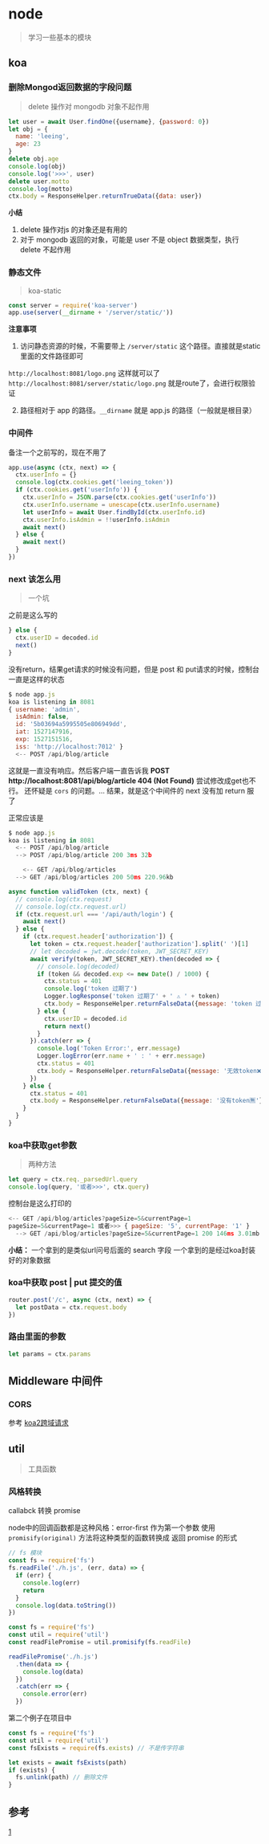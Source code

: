 # node

> 学习一些基本的模块

## koa

### 删除Mongod返回数据的字段问题

> delete 操作对 mongodb 对象不起作用

```js
let user = await User.findOne({username}, {password: 0})
let obj = {
  name: 'leeing',
  age: 23
}
delete obj.age
console.log(obj)
console.log('>>>', user)
delete user.motto
console.log(motto)
ctx.body = ResponseHelper.returnTrueData({data: user})
```

**小结**
1. delete 操作对js 的对象还是有用的
2. 对于 mongodb 返回的对象，可能是 user 不是 object 数据类型，执行 delete 不起作用

### 静态文件

> koa-static

```js
const server = require('koa-server')
app.use(server(__dirname + '/server/static/'))
```

**注意事项**

1. 访问静态资源的时候，不需要带上 `/server/static` 这个路径。直接就是static里面的文件路径即可

`http://localhost:8081/logo.png`  这样就可以了
`http://localhost:8081/server/static/logo.png` 就是route了，会进行权限验证

2. 路径相对于 app 的路径。`__dirname` 就是 app.js 的路径（一般就是根目录）

### 中间件

备注一个之前写的，现在不用了

```js
app.use(async (ctx, next) => {
  ctx.userInfo = {}
  console.log(ctx.cookies.get('leeing_token'))
  if (ctx.cookies.get('userInfo')) {
    ctx.userInfo = JSON.parse(ctx.cookies.get('userInfo'))
    ctx.userInfo.username = unescape(ctx.userInfo.username)
    let userInfo = await User.findById(ctx.userInfo.id)
    ctx.userInfo.isAdmin = !!userInfo.isAdmin
    await next()
  } else {
    await next()
  }
})
```

### next 该怎么用

> 一个坑

之前是这么写的

```js
} else {
  ctx.userID = decoded.id
  next()
}
```

没有return，结果get请求的时候没有问题，但是 post 和 put请求的时候，控制台一直是这样的状态

```js state
$ node app.js
koa is listening in 8081
{ username: 'admin',
  isAdmin: false,
  id: '5b03694a5995505e806949dd',
  iat: 1527147916,
  exp: 1527151516,
  iss: 'http://localhost:7012' }
  <-- POST /api/blog/article
```

这就是一直没有响应。然后客户端一直告诉我
**POST http://localhost:8081/api/blog/article 404 (Not Found)**
尝试修改成get也不行。
还怀疑是 `cors` 的问题。...
结果，就是这个中间件的 next 没有加 return
服了

正常应该是

```js normal
$ node app.js
koa is listening in 8081
  <-- POST /api/blog/article
  --> POST /api/blog/article 200 3ms 32b

    <-- GET /api/blog/articles
  --> GET /api/blog/articles 200 50ms 220.96kb
```

```js
async function validToken (ctx, next) {
  // console.log(ctx.request)
  // console.log(ctx.request.url)
  if (ctx.request.url === '/api/auth/login') {
    await next()
  } else {
    if (ctx.request.header['authorization']) {
      let token = ctx.request.header['authorization'].split(' ')[1]
      // let decoded = jwt.decode(token, JWT_SECRET_KEY)
      await verify(token, JWT_SECRET_KEY).then(decoded => {
        // console.log(decoded)
        if (token && decoded.exp <= new Date() / 1000) {
          ctx.status = 401
          console.log('token 过期了')
          Logger.logResponse('token 过期了' + ' ⚠ ' + token)
          ctx.body = ResponseHelper.returnFalseData({message: 'token 过期了😂'})
        } else {
          ctx.userID = decoded.id
          return next()
        }
      }).catch(err => {
        console.log('Token Error:', err.message)
        Logger.logError(err.name + ' : ' + err.message)
        ctx.status = 401
        ctx.body = ResponseHelper.returnFalseData({message: '无效token❌'})
      })
    } else {
      ctx.status = 401
      ctx.body = ResponseHelper.returnFalseData({message: '没有token🈚'})
    }
  }
}
```

### koa中获取get参数

> 两种方法

```js
let query = ctx.req._parsedUrl.query
console.log(query, '或者>>>', ctx.query)

```

控制台是这么打印的

```js
<-- GET /api/blog/articles?pageSize=5&currentPage=1
pageSize=5&currentPage=1 或者>>> { pageSize: '5', currentPage: '1' }
  --> GET /api/blog/articles?pageSize=5&currentPage=1 200 146ms 3.01mb

```

**小结：**
一个拿到的是类似url问号后面的 search 字段
一个拿到的是经过koa封装好的对象数据

### koa中获取 post | put 提交的值

```js
router.post('/c', async (ctx, next) => {
  let postData = ctx.request.body
})
```

### 路由里面的参数

```js
let params = ctx.params
```

## Middleware 中间件

### CORS


参考
[koa2跨域请求](https://www.jianshu.com/p/5b3acded5182)

## 

## util

> 工具函数

### 风格转换

callabck 转换 promise

node中的回调函数都是这种风格：error-first 作为第一个参数
使用 `promisify(original)` 方法将这种类型的函数转换成 返回 promise 的形式

```js demo
// fs 模块
const fs = require('fs')
fs.readFile('./h.js', (err, data) => {
  if (err) {
    console.log(err)
    return
  }
  console.log(data.toString())
})

const fs = require('fs')
const util = require('util')
const readFilePromise = util.promisify(fs.readFile)

readFilePromise('./h.js')
  .then(data => {
    console.log(data)
  })
  .catch(err => {
    console.error(err)
  })

```

第二个例子在项目中
```js second_demo
const fs = require('fs')
const util = require('util')
const fsExists = require(fs.exists) // 不是传字符串

let exists = await fsExists(path)
if (exists) {
  fs.unlink(path) // 删除文件
}
```

## 参考

[1](https://juejin.im/post/5b029603f265da0b722b6df5)